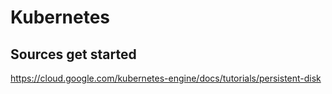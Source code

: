 # Kubernetes

## Sources get started
https://cloud.google.com/kubernetes-engine/docs/tutorials/persistent-disk
